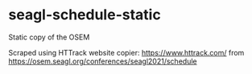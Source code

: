 # seagl-schedule-static
Static copy of the OSEM 

Scraped using HTTrack website copier: https://www.httrack.com/ from https://osem.seagl.org/conferences/seagl2021/schedule
